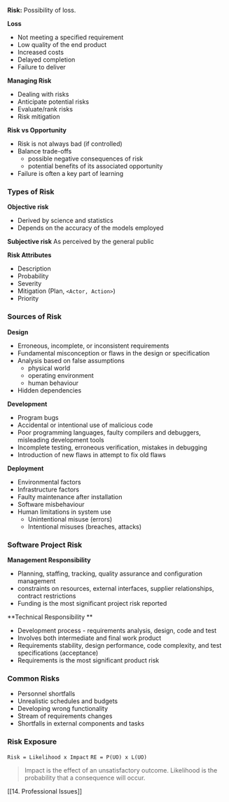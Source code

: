**Risk:** Possibility of loss.

**Loss**
- Not meeting a specified requirement
- Low quality of the end product
- Increased costs
- Delayed completion
- Failure to deliver

**Managing Risk**
- Dealing with risks
- Anticipate potential risks
- Evaluate/rank risks
- Risk mitigation

**Risk vs Opportunity**
- Risk is not always bad (if controlled)
- Balance trade-offs
	- possible negative consequences of risk
	- potential benefits of its associated opportunity
-  Failure is often a key part of learning

### Types of Risk

**Objective risk**
- Derived by science and statistics
- Depends on the accuracy of the models employed

**Subjective risk**
As perceived by the general public

**Risk Attributes**
- Description
- Probability
- Severity
- Mitigation (Plan, `<Actor, Action>`)
- Priority

### Sources of Risk

**Design**
- Erroneous, incomplete, or inconsistent requirements
- Fundamental misconception or flaws in the design or specification
- Analysis based on false assumptions
	- physical world
	- operating environment
	- human behaviour
- Hidden dependencies

**Development**
- Program bugs
- Accidental or intentional use of malicious code
- Poor programming languages, faulty compilers and debuggers, misleading development tools
- Incomplete testing, erroneous verification, mistakes in debugging
- Introduction of new flaws in attempt to fix old flaws

**Deployment**
- Environmental factors
- Infrastructure factors
- Faulty maintenance after installation
- Software misbehaviour
- Human limitations in system use
	- Unintentional misuse (errors)
	- Intentional misuses (breaches, attacks)

### Software Project Risk
**Management Responsibility**
-  Planning, staffing, tracking, quality assurance and configuration management
- constraints on resources, external interfaces, supplier relationships, contract restrictions
- Funding is the most significant project risk reported

**Technical Responsibility **
- Development process - requirements analysis, design, code and test
- Involves both intermediate and final work product
- Requirements stability, design performance, code complexity, and test specifications (acceptance)
- Requirements is the most significant product risk

### Common Risks
- Personnel shortfalls
- Unrealistic schedules and budgets
- Developing wrong functionality
- Stream of requirements changes
- Shortfalls in external components and tasks


### Risk Exposure
`Risk = Likelihood x Impact`
`RE = P(UO) x L(UO)`

> Impact is the effect of an unsatisfactory outcome.
> Likelihood is the probability that a consequence will occur.


[[14. Professional Issues]]